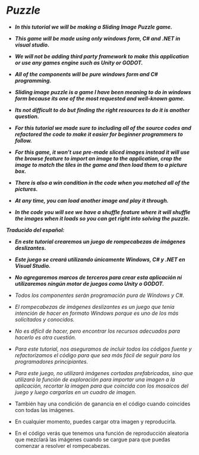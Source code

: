 # **_Puzzle_**

- **_In this tutorial we will be making a Sliding Image  Puzzle game._**
  
- **_This game will be made using only  windows form, C# and .NET in visual studio._**
  
- **_We will not be adding third party framework to make this application or use any games engine such as Unity or GODOT._**
  
- **_All of the components will be pure windows form and C# programming._**
  
- **_Sliding image puzzle is a game I have been meaning to do in windows form because its one of the most requested and well-known game._**
  
- **_Its not difficult to do but finding the right resources to do it is another question._**
  
- **_For this tutorial we made sure to including all of the source codes and refactored the code to make it easier for beginner programmers to follow._**

- **_For this game, it won’t use pre-made sliced images instead it will use the browse feature to import an image to the application, crop the image to match the tiles in the game and then load them to a picture box._**
  
- **_There is also a win condition in the code when you matched all of the pictures._**
  
- **_At any time, you can load another image and play it through._**
  
- **_In the code you will see we have a shuffle feature where it will shuffle the images when it loads so you can get right into solving the puzzle._**

**_Traducido del español:_**
  
- **_En este tutorial crearemos un juego de rompecabezas de imágenes deslizantes._**

- **_Este juego se creará utilizando únicamente Windows, C# y .NET en Visual Studio._**

- **_No agregaremos marcos de terceros para crear esta aplicación ni utilizaremos ningún motor de juegos como Unity o GODOT._**

- _Todos los componentes serán programación pura de Windows y C#._

- _El rompecabezas de imágenes deslizantes es un juego que tenía intención de hacer en formato Windows porque es uno de los más solicitados y conocidos._

- _No es difícil de hacer, pero encontrar los recursos adecuados para hacerlo es otra cuestión._

- _Para este tutorial, nos aseguramos de incluir todos los códigos fuente y refactorizamos el código para que sea más fácil de seguir para los programadores principiantes._

- _Para este juego, no utilizará imágenes cortadas prefabricadas, sino que utilizará la función de exploración para importar una imagen a la aplicación, recortar la imagen para que coincida con los mosaicos del juego y luego cargarlas en un cuadro de imagen._

- También hay una condición de ganancia en el código cuando coincides con todas las imágenes.

- En cualquier momento, puedes cargar otra imagen y reproducirla.

- En el código verás que tenemos una función de reproducción aleatoria que mezclará las imágenes cuando se cargue para que puedas comenzar a resolver el rompecabezas.
